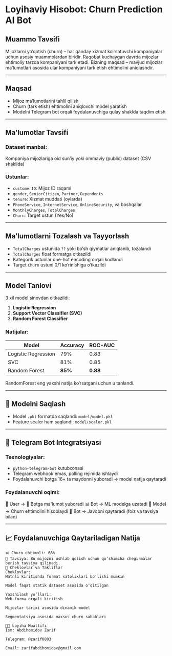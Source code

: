 #  Loyihaviy Hisobot: Churn Prediction AI Bot

##  Muammo Tavsifi

Mijozlarni yo‘qotish (churn) – har qanday xizmat ko‘rsatuvchi kompaniyalar uchun asosiy muammolardan biridir. Raqobat kuchaygan davrda mijozlar ehtimoliy tarzda kompaniyani tark etadi. Bizning maqsad – mavjud mijozlar ma’lumotlari asosida ular kompaniyani tark etish ehtimolini aniqlashdir.

---

##  Maqsad

- Mijoz ma’lumotlarini tahlil qilish
- Churn (tark etish) ehtimolini aniqlovchi model yaratish
- Modelni Telegram bot orqali foydalanuvchiga qulay shaklda taqdim etish

---

##  Ma’lumotlar Tavsifi

### Dataset manbai:
Kompaniya mijozlariga oid sun’iy yoki ommaviy (public) dataset (CSV shaklida)

### Ustunlar:
- `customerID`: Mijoz ID raqami
- `gender`, `SeniorCitizen`, `Partner`, `Dependents`
- `tenure`: Xizmat muddati (oylarda)
- `PhoneService`, `InternetService`, `OnlineSecurity`, va boshqalar
- `MonthlyCharges`, `TotalCharges`
- `Churn`: Target ustun (Yes/No)

---

##  Ma’lumotlarni Tozalash va Tayyorlash

- `TotalCharges` ustunida `??` yoki bo‘sh qiymatlar aniqlanib, tozalandi
- `TotalCharges` float formatga o‘tkazildi
- Kategorik ustunlar one-hot encoding orqali kodlandi
- Target `Churn` ustuni 0/1 ko‘rinishiga o‘tkazildi

---

##  Model Tanlovi

3 xil model sinovdan o‘tkazildi:

1. **Logistic Regression**
2. **Support Vector Classifier (SVC)**
3. **Random Forest Classifier**

### Natijalar:
| Model                | Accuracy | ROC-AUC |
|---------------------|----------|---------|
| Logistic Regression | 79%      | 0.83    |
| SVC                 | 81%      | 0.85    |
|  Random Forest     | **85%**  | **0.88** |

RandomForest eng yaxshi natija ko‘rsatgani uchun u tanlandi.

---

## 🔬 Modelni Saqlash

- Model `.pkl` formatda saqlandi: `model/model.pkl`
- Feature scaler ham saqlandi: `model/scaler.pkl`

---

## 🤖 Telegram Bot Integratsiyasi

### Texnologiyalar:
- `python-telegram-bot` kutubxonasi
- Telegram webhook emas, polling rejimida ishlaydi
- Foydalanuvchi botga 16+ ta maydonni yuboradi → model natija qaytaradi

### Foydalanuvchi oqimi:

👤 User → 📩 Botga ma'lumot yuboradi
📊 Bot → ML modelga uzatadi
🧠 Model → Churn ehtimolini hisoblaydi
📢 Bot → Javobni qaytaradi (foiz va tavsiya bilan)


---

## 📈 Foydalanuvchiga Qaytariladigan Natija

```text
📊 Churn ehtimoli: 68%
🧠 Tavsiya: Bu mijozni ushlab qolish uchun qo‘shimcha chegirmalar berish tavsiya qilinadi.
🔐 Cheklovlar va Takliflar
Cheklovlar:
Matnli kiritishda format xatoliklari bo‘lishi mumkin

Model faqat statik dataset asosida o‘qitilgan

Yaxshilash yo‘llari:
Web-forma orqali kiritish

Mijozlar tarixi asosida dinamik model

Segmentatsiya asosida maxsus churn sabablari

👨‍💻 Loyiha Muallifi
Ism: Abdihomidov Zarif

Telegram: @zarif0803

Email: zarifabdihomidov@gmail.com